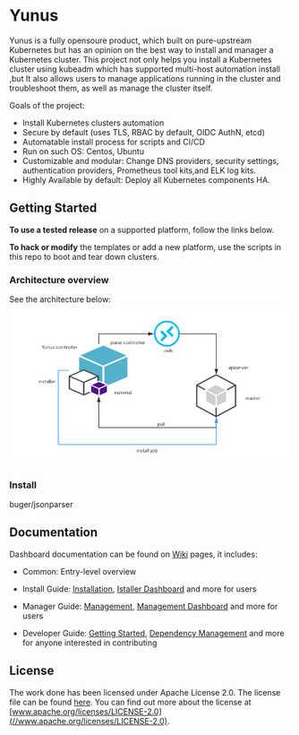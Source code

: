 # Yunus

Yunus is a fully opensoure product, which built on pure-upstream Kubernetes but has an opinion on the best way to install and manager a Kubernetes cluster. This project not only helps you install a Kubernetes cluster using kubeadm which has supported multi-host automation install  ,but It also allows users to manage applications running in the cluster and troubleshoot them, as well as manage the cluster itself.

Goals of the project:

- Install Kubernetes clusters automation
- Secure by default (uses TLS, RBAC by default, OIDC AuthN, etcd)
- Automatable install process for scripts and CI/CD
- Run on such OS: Centos, Ubuntu
- Customizable and modular: Change DNS providers, security settings, authentication providers, Prometheus tool kits,and ELK log kits.
- Highly Available by default: Deploy all Kubernetes components HA.

## Getting Started

**To use a tested release** on a supported platform, follow the links below.

**To hack or modify** the templates or add a new platform, use the scripts in this repo to boot and tear down clusters.

### Architecture overview
See the architecture below:
![](docs/architecture.png)


### Install

buger/jsonparser

## Documentation

Dashboard documentation can be found on [Wiki](https://github.com/kubernetes/dashboard/wiki) pages, it includes:

* Common: Entry-level overview

* Install Guide: [Installation](https://github.com/ustackq/yunus/docs/Installation), [Istaller Dashboard](
https://github.com/ustackq/yunus/docs/Accessing-dashboard) and more for users

* Manager Guide: [Management](https://github.com/ustackq/yunus/docs/management), [Management Dashboard](
https://github.com/ustackq/yunus/docs/Accessing-dashboard) and more for users

* Developer Guide: [Getting Started](https://github.com/ustackq/yunus/docs/Getting-started), [Dependency
Management](https://github.com/ustackq/yunus/docs/Dependency-management) and more for anyone interested in contributing

## License

The work done has been licensed under Apache License 2.0. The license file can be found [here](LICENSE). You can find
out more about the license at [www.apache.org/licenses/LICENSE-2.0](//www.apache.org/licenses/LICENSE-2.0).



